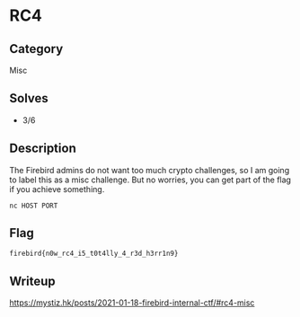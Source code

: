 RC4
===

## Category

Misc

## Solves

* 3/6

## Description

The Firebird admins do not want too much crypto challenges, so I am going to label this as a misc challenge. But no worries, you can get part of the flag if you achieve something.

`nc HOST PORT`

## Flag

`firebird{n0w_rc4_i5_t0t4lly_4_r3d_h3rr1n9}`

## Writeup

https://mystiz.hk/posts/2021-01-18-firebird-internal-ctf/#rc4-misc
